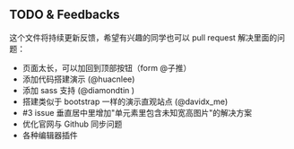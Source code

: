## TODO & Feedbacks

这个文件将持续更新反馈，希望有兴趣的同学也可以 pull request 解决里面的问题：

- 页面太长，可以加回到顶部按钮（form @子推）
- 添加代码搭建演示 (@huacnlee)
- 添加 sass 支持 (@diamondtin )
- 搭建类似于 bootstrap 一样的演示直观站点 (@davidx_me)
- #3 issue 垂直居中里增加"单元素里包含未知宽高图片"的解决方案
- 优化官网与 Github 同步问题
- 各种编辑器插件

